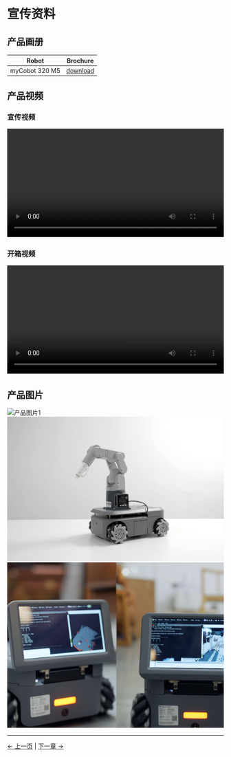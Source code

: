 # 宣传资料

## 产品画册

|     Robot      |                                                     Brochure                                                     |
| :------------: | :--------------------------------------------------------------------------------------------------------------: |
| myCobot 320 M5 | [download](https://static.elephantrobotics.com/wp-content/uploads/2023/11/myAGV-Pi-2023-%E7%94%BB%E5%86%8C1.pdf) |

## 产品视频

### 宣传视频

<video id="my-video" class="video-js" controls preload="auto" width="100%"
poster="" data-setup='{"aspectRatio":"16:9"}'>

<source src="https://static.elephantrobotics.com/wp-content/uploads/2023/10/1030-myAGV%E4%BA%A7%E5%93%81-%E4%B8%AD%E6%96%87.mp4"></video>

### 开箱视频

<video id="my-video" class="video-js" controls preload="auto" width="100%"
poster="" data-setup='{"aspectRatio":"16:9"}'>

<source src="https://static.elephantrobotics.com/wp-content/uploads/2023/12/myAGV-2023%E5%BC%80%E7%AE%B1_cn.mp4"></video>

## 产品图片

![产品图片1](../resources/9-FilesDownload/9.5/myAGV2023.png)
![产品图片2](../resources/9-FilesDownload/9.5/myAGV202303.jpg)
![产品图片3](../resources/9-FilesDownload/9.5/myAGV202308.png)

---

[← 上一页](9.4-SystemInformation/9.4.2-Image_Burning.md) | [下一章 →](../10-AboutUs/README.md)
